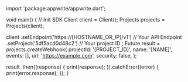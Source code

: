import 'package:appwrite/appwrite.dart';

void main() { // Init SDK
  Client client = Client();
  Projects projects = Projects(client);

  client
    .setEndpoint('https://[HOSTNAME_OR_IP]/v1') // Your API Endpoint
    .setProject('5df5acd0d48c2') // Your project ID
  ;
  Future result = projects.createWebhook(
    projectId: '[PROJECT_ID]',
    name: '[NAME]',
    events: [],
    url: 'https://example.com',
    security: false,
  );

  result
    .then((response) {
      print(response);
    }).catchError((error) {
      print(error.response);
  });
}
